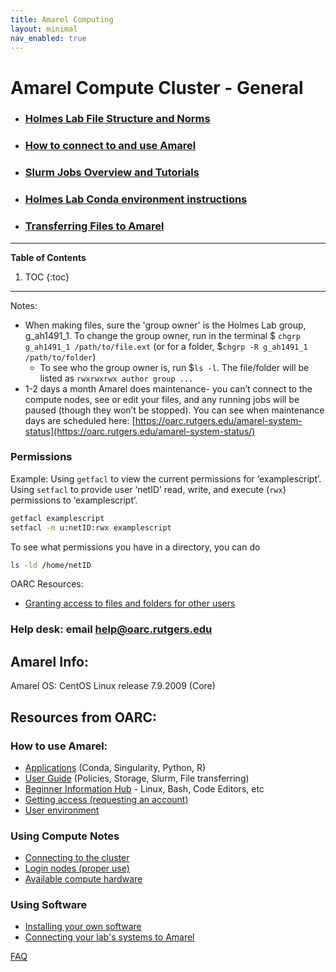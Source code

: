 ```yaml
---
title: Amarel Computing
layout: minimal
nav_enabled: true 
---
```


# Amarel Compute Cluster - General
- ### [Holmes Lab File Structure and Norms](https://holmeslab.github.io/holmeslab/docs/Policies/filesystem-amarel/) 
- ### [How to connect to and use Amarel](https://holmeslab.github.io/holmeslab/docs/Amarel/connect-amarel/) 
- ### [Slurm Jobs Overview and Tutorials](https://holmeslab.github.io/holmeslab/docs/Amarel/slurm-jobs-tutorial/) 
- ### [Holmes Lab Conda environment instructions](https://holmeslab.github.io/holmeslab/docs/Amarel/holmes-conda/) 
- ### [Transferring Files to Amarel](https://holmeslab.github.io/holmeslab/docs/Amarel/sending-files/) 



---
**Table of Contents**
1. TOC
{:toc}
---


Notes:
- When making files, sure the 'group owner' is the Holmes Lab group, g_ah1491_1. To change the group owner, run in the terminal $ `chgrp g_ah1491_1 /path/to/file.ext` (or for a folder, $`chgrp -R g_ah1491_1 /path/to/folder`)
    - To see who the group owner is, run $`ls -l`. The file/folder will be listed as `rwxrwxrwx author group ...` 
- 1-2 days a month Amarel does maintenance- you can’t connect to the compute nodes, see or edit your files, and any running jobs will be paused (though they won’t be stopped). You can see when maintenance days are scheduled here: [https://oarc.rutgers.edu/amarel-system-status](https://oarc.rutgers.edu/amarel-system-status/)


### Permissions
Example: Using `getfacl` to view the current permissions for ‘examplescript’. 
Using `setfacl` to provide user ‘netID’ read, write, and execute (`rwx`) permissions to ‘examplescript’.

```bash
getfacl examplescript
setfacl -m u:netID:rwx examplescript
```

To see what permissions you have in a directory, you can do
```bash
ls -ld /home/netID
```
OARC Resources:
- [Granting access to files and folders for other users](https://sites.google.com/view/cluster-user-guide#h.wz5eolaevxv9)

### Help desk: email [help@oarc.rutgers.edu](mailto:help@oarc.rutgers.edu)

## Amarel Info:
Amarel OS: CentOS Linux release 7.9.2009 (Core) 


## Resources from OARC:
### How to use Amarel:
- [Applications](https://sites.google.com/view/cluster-user-guide#h.hokil5r3nnq4) (Conda, Singularity, Python, R)
- [User Guide](https://sites.google.com/view/cluster-user-guide/) (Policies, Storage, Slurm, File transferring)
- [Beginner Information Hub](https://resources.cs.rutgers.edu/docs/new-users/beginners-info/) - Linux, Bash, Code Editors, etc
- [Getting access (requesting an account)](https://sites.google.com/view/cluster-user-guide#h.17klxqb62i99)
- [User environment](https://sites.google.com/view/cluster-user-guide#h.17qhrejyd98m)

### Using Compute Notes
- [Connecting to the cluster](https://sites.google.com/view/cluster-user-guide#h.6bb8ylmm9bzz)
- [Login nodes (proper use)](https://sites.google.com/view/cluster-user-guide#h.6ruev1yb6cb)
- [Available compute hardware](https://sites.google.com/view/cluster-user-guide#h.kyrykrouyxxz)


### Using Software
- [Installing your own software](https://sites.google.com/view/cluster-user-guide#h.3wg2loo92bhn)
- [Connecting your lab's systems to Amarel](https://sites.google.com/view/cluster-user-guide#h.sc8js9m67xet)


[FAQ](https://sites.google.com/view/cluster-user-guide#h.7wm69kjuc9z5)
